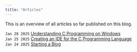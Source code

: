 ```yaml
---
title: "Articles"
---
```


This is an overview of all articles so far published on this blog.

`Jan 28 2025` [Understanding C Programming on Windows](./understanding-c-programming-on-windows/)\
`Jan 25 2025` [Creating an IDE for the C Programming Language](./creating-an-ide-for-the-c-programming-language/)\
`Jan 24 2025` [Starting a Blog](./starting-a-blog)
